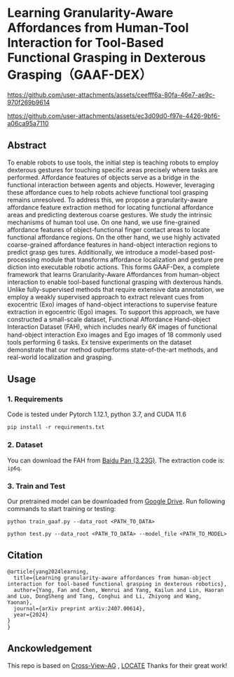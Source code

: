# Learning Granularity-Aware Affordances from Human-Tool Interaction for Tool-Based Functional Grasping in Dexterous Grasping（GAAF-DEX）

https://github.com/user-attachments/assets/ceefff6a-80fa-46e7-ae9c-970f269b9614

https://github.com/user-attachments/assets/ec3d09d0-f97e-4426-9bf6-a06ca95a7110
## Abstract

To enable robots to use tools, the initial step is teaching robots to employ dexterous gestures for touching specific areas precisely where tasks are performed. Affordance features of objects serve as a bridge in the functional interaction between agents and objects. However, leveraging these affordance cues to help robots achieve functional tool grasping remains unresolved. To address this, we propose a granularity-aware affordance feature extraction method for locating functional affordance areas and predicting dexterous coarse gestures. We study the intrinsic mechanisms of human tool use. On one hand, we use fine-grained affordance features of object-functional finger contact areas to locate functional affordance regions. On the other hand, we use highly activated coarse-grained affordance features in hand-object interaction regions to predict grasp ges tures. Additionally, we introduce a model-based post-processing module that transforms affordance localization and gesture pre diction into executable robotic actions. This forms GAAF-Dex, a complete framework that learns Granularity-Aware Affordances from human-object interaction to enable tool-based functional grasping with dexterous hands. Unlike fully-supervised methods that require extensive data annotation, we employ a weakly supervised approach to extract relevant cues from exocentric (Exo) images of hand-object interactions to supervise feature extraction in egocentric (Ego) images. To support this approach, we have constructed a small-scale dataset, Functional Affordance Hand-object Interaction Dataset (FAH), which includes nearly 6𝐾 images of functional hand-object interaction Exo images and Ego images of 18 commonly used tools performing 6 tasks. Ex tensive experiments on the dataset demonstrate that our method outperforms state-of-the-art methods, and real-world localization and grasping.
## Usage

### 1. Requirements

Code is tested under Pytorch 1.12.1, python 3.7, and CUDA 11.6

```
pip install -r requirements.txt
```

### 2. Dataset

You can download the FAH from [Baidu Pan (3.23G)](https://pan.baidu.com/s/126RmaKBZG_QddX2B4Z6jnw?pwd=ip6q). The extraction code is: `ip6q`.

### 3. Train and Test
Our pretrained model can be downloaded
  from [Google Drive](https://drive.google.com/drive/folders/1-AcTiE9Lz91bPJlp1o-ubgkxKnudohdx?usp=sharing).
Run following commands to start training or testing:

```
python train_gaaf.py --data_root <PATH_TO_DATA>

python test.py --data_root <PATH_TO_DATA> --model_file <PATH_TO_MODEL>
```

## Citation
```
@article{yang2024learning,
  title={Learning granularity-aware affordances from human-object interaction for tool-based functional grasping in dexterous robotics},
  author={Yang, Fan and Chen, Wenrui and Yang, Kailun and Lin, Haoran and Luo, DongSheng and Tang, Conghui and Li, Zhiyong and Wang, Yaonan},
  journal={arXiv preprint arXiv:2407.00614},
  year={2024}
}
}
```
## Anckowledgement

This repo is based on [Cross-View-AG](https://github.com/lhc1224/Cross-View-AG)
, [LOCATE](https://github.com/Reagan1311/LOCATE) Thanks for their great work!
